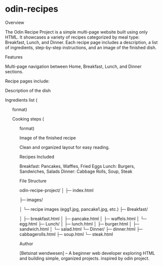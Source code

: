 # odin-recipes
Overview

The Odin Recipe Project is a simple multi-page website built using only HTML. It showcases a variety of recipes categorized by meal type: Breakfast, Lunch, and Dinner. Each recipe page includes a description, a list of ingredients, step-by-step instructions, and an image of the finished dish.

Features

Multi-page navigation between Home, Breakfast, Lunch, and Dinner sections.

Recipe pages include:

Description of the dish

Ingredients list (<ul> format)

Cooking steps (<ol> format)

Image of the finished recipe

Clean and organized layout for easy reading.

Recipes Included

Breakfast: Pancakes, Waffles, Fried Eggs
Lunch: Burgers, Sandwiches, Salads
Dinner: Cabbage Rolls, Soup, Steak

File Structure

odin-recipe-project/
│
├─ index.html

├─ images/

│   └─ recipe images (egg1.jpg, pancake1.jpg, etc.)
├─ Breakfast/

│   ├─ breakfast.html
│   ├─ pancake.html
│   ├─ waffels.html
│   └─ egg.html
├─ Lunch/
│   ├─ lunch.html
│   ├─ burger.html
│   ├─ sandwich.html
│   └─ salad.html
└─ Dinner/
    ├─ dinner.html
    ├─ cabbagerolls.html
    ├─ soup.html
    └─ steak.html

Author

[Betsinat wendwesen] – A beginner web developer exploring HTML and building simple, organized projects.
inspired by odin project.
